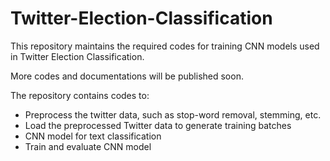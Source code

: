 # Twitter-Election-Classification

This repository maintains the required codes for training CNN models used in Twitter Election Classification.

More codes and documentations will be published soon.

The repository contains codes to:
  * Preprocess the twitter data, such as stop-word removal, stemming, etc.
  * Load the preprocessed Twitter data to generate training batches
  * CNN model for text classification
  * Train and evaluate CNN model

